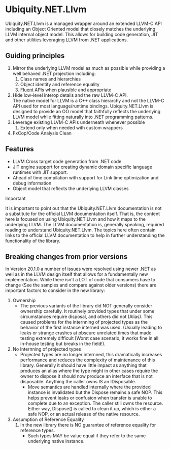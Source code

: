 # Ubiquity.NET.Llvm
Ubiquity.NET.Llvm is a managed wrapper around an extended LLVM-C API including an Object Oriented model that closely matches 
the underlying LLVM internal object model. This allows for building code generation, JIT and other utilities leveraging LLVM
from .NET applications.

## Guiding principles

  1. Mirror the underlying LLVM model as much as possible while 
  providing a well behaved .NET projection including:
     1. Class names and hierarchies
     2. Object identity and reference equality
     3. [Fluent](https://en.wikipedia.org/wiki/Fluent_interface) APIs when plausible and appropriate
  2. Hide low-level interop details and the raw LLVM-C API.  
  The native model for LLVM is a C++ class hierarchy and not the LLVM-C API used for most
  language/runtime bindings. Ubiquity.NET.Llvm is designed to provide an OO model that faithfully reflects the
  underlying LLVM model while fitting naturally into .NET programming patterns.
  3. Leverage existing LLVM-C APIs underneath whenever possible
     1. Extend only when needed with custom wrappers
  4. FxCop/Code Analysis Clean

## Features
* LLVM Cross target code generation from .NET code
* JIT engine support for creating dynamic domain specific language
  runtimes with JIT support.
* Ahead of time compilation with support for Link time optimization and debug information
* Object model that reflects the underlying LLVM classes

>[!Important]
> It is important to point out that the Ubiquity.NET.Llvm documentation is not a substitute
> for the official LLVM documentation itself. That is, the content here is focused on
> using Ubiquity.NET.Llvm and how it maps to the underlying LLVM. The LLVM documentation is,
> generally speaking, required reading to understand Ubiquity.NET.Llvm. The topics here often
> contain links to the official LLVM documentation to help in further understanding the
> functionality of the library.

## Breaking changes from prior versions
In Version 20.1.0 a number of issues were resolved using newer .NET as well as in the LLVM
design itself that allows for a fundamentally new implementation. While there isn't a LOT of
code that consumers have to change (See the samples and compare against older versions) there
are important factors to consider in the new library:
1) Ownership
    - The previous variants of the library did NOT generally consider ownership carefully. It
      routinely provided types that under some circumstances require disposal, and others did
      not (Alias). This caused problems for the internning of projected types as the behavior
      of the first instance interned was used. (Usually leading to leaks or strange crashes at
      pbscure unrelated times that made testing extremely difficult [Worst case scenario, it
      works fine in all in-house testing but breaks in the field!).
3) No Internning of projected types
    - Projected types are no longer internned, this dramatically increases performance and
      reduces the complexity of maintenance of this library. Generally it should have little
      impact as anything that produces an alias where the type might in other cases require
      the owner to dispose it should now produce an interface that is not disposable. Anything
      the caller owns IS an IDisposable.
        - Move semantics are handled internally where the provided instance is invalidated but
          the Dispose remains a safe NOP. This helps prevent leaks or confusion when transfer is
          unable to complete due to an exception. The caller still owns the resource. Either way,
          Dispose() is called to clean it up, which is either a safe NOP, or an actual release of
          the native resource.
2) Assumption of Reference Equality
    1) In the new library there is NO guarantee of reference equality for reference types.
        - Such types MAY be value equal if they refer to the same underlying native instance.

